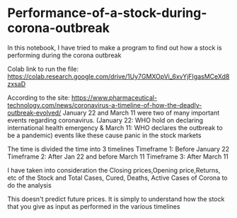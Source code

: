 # Performance-of-a-stock-during-corona-outbreak
In this notebook, I have tried to make a program to find out how a stock is performing during the corona outbreak

Colab link to run the file: https://colab.research.google.com/drive/1Uy7GMXOpVi_6xvYjFIgasMCeXd8zxsaD

According to the site: https://www.pharmaceutical-technology.com/news/coronavirus-a-timeline-of-how-the-deadly-outbreak-evolved/
January 22 and March 11 were two of many important events regarding coronavirus.
(January 22: WHO hold on declaring international health emergency & March 11: WHO declares the outbreak to be a pandemic)
events like these cause panic in the stock markets

The time is divided the time into 3 timelines
Timeframe 1: Before January 22
Timeframe 2: After Jan 22 and before March 11
Timeframe 3: After March 11

I have taken into consideration the Closing prices,Opening price,Returns, etc of the Stock
and Total Cases, Cured, Deaths, Active Cases of Corona to do the analysis

This doesn't predict future prices. It is simply to understand how the stock that you give as input as performed in the various timelines

